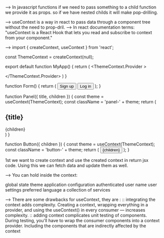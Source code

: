 --> In javascript functions if we need to pass something to a child function we provide it as props. so if we have nested childs it will make pop-drilling.

--> useContext is a way in react to pass data through a component tree without the need to prop-dril.
--> In react documentation terms: "useContext is a React Hook that lets you read and subscribe to context from your component."

--> import { createContext, useContext } from 'react';

const ThemeContext = createContext(null);

export default function MyApp() {
  return (
    <ThemeContext.Provider >
      <Form />
    </ThemeContext.Provider>
  )
}

function Form() {
  return (
    <Panel title="Welcome">
      <Button>Sign up</Button>
      <Button>Log in</Button>
    </Panel>
  );
}

function Panel({ title, children }) {
  const theme = useContext(ThemeContext);
  const className = 'panel-' + theme;
  return (
    <section className={className}>
      <h1>{title}</h1>
      {children}
    </section>
  )
}

function Button({ children }) {
  const theme = useContext(ThemeContext);
  const className = 'button-' + theme;
  return (
    <button className={className}>
      {children}
    </button>
  );
}



1st we want to create context and use the created context in return jsx code. Using this we can fetch data and update them as well. 

--> You can hold inside the context:

global state
theme
application configuration
authenticated user name
user settings
preferred language
a collection of services

--> There are some drawbacks for useContext, they are :
    :: integrating the context adds complexity. Creating a context, wrapping everything in a provider, and using the useContext() in every consumer — increases complexity.
    ::  adding context complicates unit testing of components. During testing, you'll have to wrap the consumer components into a context provider. Including the components that are indirectly affected by the context